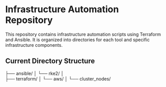 # Infrastructure Automation Repository

This repository contains infrastructure automation scripts using Terraform and Ansible. It is organized into directories for each tool and specific infrastructure components.

## Current Directory Structure

├── ansible/
│   └── rke2/
│       
├── terraform/
│   └── aws/
│       └── cluster_nodes/